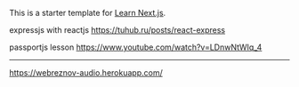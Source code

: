 This is a starter template for [Learn Next.js](https://nextjs.org/learn).

expressjs with reactjs
https://tuhub.ru/posts/react-express

passportjs lesson
https://www.youtube.com/watch?v=LDnwNtWIq_4

___
https://webreznov-audio.herokuapp.com/